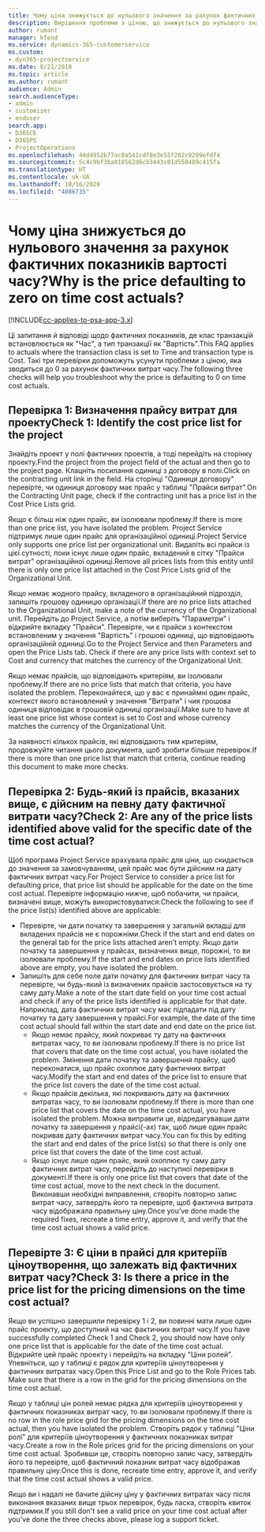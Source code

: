 ```yaml
---
title: Чому ціна знижується до нульового значення за рахунок фактичних показників вартості часу?
description: Вирішення проблеми з ціною, що знижується до нульового значення за рахунок фактичних показників вартості часу.
author: rumant
manager: kfend
ms.service: dynamics-365-customerservice
ms.custom:
- dyn365-projectservice
ms.date: 8/21/2018
ms.topic: article
ms.author: rumant
audience: Admin
search.audienceType:
- admin
- customizer
- enduser
search.app:
- D365CE
- D365PS
- ProjectOperations
ms.openlocfilehash: 44d4952b77ac0a541cdf8e3e55f202c9209efdf4
ms.sourcegitcommit: 5c4c9bf3ba018562d6cb3443c01d550489c415fa
ms.translationtype: HT
ms.contentlocale: uk-UA
ms.lasthandoff: 10/16/2020
ms.locfileid: "4086735"
---
```

# <a name="why-is-the-price-defaulting-to-zero-on-time-cost-actuals"></a><span data-ttu-id="9940f-103">Чому ціна знижується до нульового значення за рахунок фактичних показників вартості часу?</span><span class="sxs-lookup"><span data-stu-id="9940f-103">Why is the price defaulting to zero on time cost actuals?</span></span>

[!INCLUDE[cc-applies-to-psa-app-3.x](../includes/cc-applies-to-psa-app-3x.md)]

<span data-ttu-id="9940f-104">Ці запитання й відповіді щодо фактичних показників, де клас транзакцій встановлюється як "Час", а тип транзакції як "Вартість".</span><span class="sxs-lookup"><span data-stu-id="9940f-104">This FAQ applies to actuals where the transaction class is set to Time and transaction type is Cost.</span></span> <span data-ttu-id="9940f-105">Такі три перевірки допоможуть усунути проблеми з ціною, яка зводиться до 0 за рахунок фактичних витрат часу.</span><span class="sxs-lookup"><span data-stu-id="9940f-105">The following three checks will help you troubleshoot why the price is defaulting to 0 on time cost actuals.</span></span>
 
## <a name="check-1-identify-the-cost-price-list-for-the-project"></a><span data-ttu-id="9940f-106">Перевірка 1: Визначення прайсу витрат для проекту</span><span class="sxs-lookup"><span data-stu-id="9940f-106">Check 1: Identify the cost price list for the project</span></span>

<span data-ttu-id="9940f-107">Знайдіть проект у полі фактичних проектів, а тоді перейдіть на сторінку проекту.</span><span class="sxs-lookup"><span data-stu-id="9940f-107">Find the project from the project field of the actual and then go to the project page.</span></span> <span data-ttu-id="9940f-108">Клацніть посилання одиниці з договору в полі.</span><span class="sxs-lookup"><span data-stu-id="9940f-108">Click on the contracting unit link in the field.</span></span> <span data-ttu-id="9940f-109">На сторінці "Одиниця договору" перевірте, чи одиниця договору має прайс у таблиці "Прайси витрат".</span><span class="sxs-lookup"><span data-stu-id="9940f-109">On the Contracting Unit page, check if the contracting unit has a price list in the Cost Price Lists grid.</span></span>

<span data-ttu-id="9940f-110">Якщо є більш ніж один прайс, ви ізолювали проблему.</span><span class="sxs-lookup"><span data-stu-id="9940f-110">If there is more than one price list, you have isolated the problem.</span></span> <span data-ttu-id="9940f-111">Project Service підтримує лише один прайс для організаційної одиниці.</span><span class="sxs-lookup"><span data-stu-id="9940f-111">Project Service only supports one price list per organizational unit.</span></span> <span data-ttu-id="9940f-112">Видаліть всі прайси із цієї сутності, поки існує лише один прайс, вкладений в сітку "Прайси витрат" організаційної одиниці.</span><span class="sxs-lookup"><span data-stu-id="9940f-112">Remove all prices lists from this entity until there is only one price list attached in the Cost Price Lists grid of the Organizational Unit.</span></span>

<span data-ttu-id="9940f-113">Якщо немає жодного прайсу, вкладеного в організаційний підрозділ, запишіть грошову одиницю організації.</span><span class="sxs-lookup"><span data-stu-id="9940f-113">If there are no price lists attached to the Organizational Unit, make a note of the currency of the Organizational unit.</span></span> <span data-ttu-id="9940f-114">Перейдіть до Project Service, а потім виберіть "Параметри" і відкрийте вкладку "Прайси". Перевірте, чи є прайси з контекстом встановленим у значення "Вартість" і грошові одиниці, що відповідають організаційній одиниці.</span><span class="sxs-lookup"><span data-stu-id="9940f-114">Go to the Project Service and then Parameters and open the Price Lists tab. Check if there are any price lists with context set to Cost and currency that matches the currency of the Organizational Unit.</span></span>
 
<span data-ttu-id="9940f-115">Якщо немає прайсів, що відповідають критеріям, ви ізолювали проблему.</span><span class="sxs-lookup"><span data-stu-id="9940f-115">If there are no price lists that match that criteria, you have isolated the problem.</span></span> <span data-ttu-id="9940f-116">Переконайтеся, що у вас є принаймні один прайс, контекст якого встановлений у значення "Витрати" і чия грошова одиниця відповідає в грошовій одиниці організації.</span><span class="sxs-lookup"><span data-stu-id="9940f-116">Make sure to have at least one price list whose context is set to Cost and whose currency matches the currency of the Organizational Unit.</span></span>

<span data-ttu-id="9940f-117">За наявності кількох прайсів, які відповідають тим критеріям, продовжуйте читання цього документа, щоб зробити більше перевірок.</span><span class="sxs-lookup"><span data-stu-id="9940f-117">If there is more than one price list that match that criteria, continue reading this document to make more checks.</span></span>

## <a name="check-2-are-any-of-the-price-lists-identified-above-valid-for-the-specific-date-of-the-time-cost-actual"></a><span data-ttu-id="9940f-118">Перевірка 2: Будь-який із прайсів, вказаних вище, є дійсним на певну дату фактичної витрати часу?</span><span class="sxs-lookup"><span data-stu-id="9940f-118">Check 2: Are any of the price lists identified above valid for the specific date of the time cost actual?</span></span>

<span data-ttu-id="9940f-119">Щоб програма Project Service врахувала прайс для ціни, що скидається до значення за замовчуванням, цей прайс має бути дійсним на дату фактичних витрат часу.</span><span class="sxs-lookup"><span data-stu-id="9940f-119">For Project Service to consider a price list for defaulting price, that price list should be applicable for the date on the time cost actual.</span></span> <span data-ttu-id="9940f-120">Перевірте інформацію нижче, щоб побачити, чи прайси, визначені вище, можуть використовуватися:</span><span class="sxs-lookup"><span data-stu-id="9940f-120">Check the following to see if the price list(s) identified above are applicable:</span></span>

- <span data-ttu-id="9940f-121">Перевірте, чи дати початку та завершення у загальній вкладці для вкладених прайсів не є порожніми.</span><span class="sxs-lookup"><span data-stu-id="9940f-121">Check if the start and end dates on the general tab for the price lists attached aren’t empty.</span></span> <span data-ttu-id="9940f-122">Якщо дати початку та завершення у прайсах, визначених вище, порожні, то ви ізолювали проблему.</span><span class="sxs-lookup"><span data-stu-id="9940f-122">If the start and end dates on price lists identified above are empty, you have isolated the problem.</span></span> 
- <span data-ttu-id="9940f-123">Запишіть для себе поле дати початку для фактичних витрат часу та перевірте, чи будь-який із визначених прайсів застосовується на ту саму дату.</span><span class="sxs-lookup"><span data-stu-id="9940f-123">Make a note of the start date field on your time cost actual and check if any of the price lists identified is applicable for that date.</span></span> <span data-ttu-id="9940f-124">Наприклад, дата фактичних витрат часу має підпадати під дату початку та дату завершення у прайсі.</span><span class="sxs-lookup"><span data-stu-id="9940f-124">For example, the date of the time cost actual should fall within the start date and end date on the price list.</span></span> 
    - <span data-ttu-id="9940f-125">Якщо немає прайсу, який покриває ту дату на фактичних витратах часу, то ви ізолювали проблему.</span><span class="sxs-lookup"><span data-stu-id="9940f-125">If there is no price list that covers that date on the time cost actual, you have isolated the problem.</span></span> <span data-ttu-id="9940f-126">Змінення дати початку та завершення прайсу, щоб переконатися, що прайс охоплює дату фактичних витрат часу.</span><span class="sxs-lookup"><span data-stu-id="9940f-126">Modify the start and end dates of the price list to ensure that the price list covers the date of the time cost actual.</span></span> 
    - <span data-ttu-id="9940f-127">Якщо прайсів декілька, які покривають дату на фактичних витратах часу, то ви ізолювали проблему.</span><span class="sxs-lookup"><span data-stu-id="9940f-127">If there is more than one price list that covers the date on the time cost actual, you have isolated the problem.</span></span> <span data-ttu-id="9940f-128">Можна виправити це, відредагувавши дати початку та завершення у прайсі(-ах) так, щоб лише один прайс покривав дату фактичних витрат часу.</span><span class="sxs-lookup"><span data-stu-id="9940f-128">You can fix this by editing the start and end dates of the price list(s) so that there is only one price list that covers the date of the time cost actual.</span></span> 
    - <span data-ttu-id="9940f-129">Якщо існує лише один прайс, який охоплює ту саму дату фактичних витрат часу, перейдіть до наступної перевірки в документі.</span><span class="sxs-lookup"><span data-stu-id="9940f-129">If there is only one price list that covers that date of the time cost actual, move to the next check in the document.</span></span>
<span data-ttu-id="9940f-130">Виконавши необхідні виправлення, створіть повторно запис витрат часу, затвердіть його та перевірте, щоб фактична витрата часу відображала правильну ціну.</span><span class="sxs-lookup"><span data-stu-id="9940f-130">Once you’ve done made the required fixes, recreate a time entry, approve it, and verify that the time cost actual shows a valid price.</span></span>

## <a name="check-3-is-there-a-price-in-the-price-list-for-the-pricing-dimensions-on-the-time-cost-actual"></a><span data-ttu-id="9940f-131">Перевірте 3: Є ціни в прайсі для критеріїв ціноутворення, що залежать від фактичних витрат часу?</span><span class="sxs-lookup"><span data-stu-id="9940f-131">Check 3: Is there a price in the price list for the pricing dimensions on the time cost actual?</span></span>

<span data-ttu-id="9940f-132">Якщо ви успішно завершили перевірку 1 і 2, ви повинні мати лише один прайс проекту, що доступний на час фактичних витрат часу.</span><span class="sxs-lookup"><span data-stu-id="9940f-132">If you have successfully completed Check 1 and Check 2, you should now have only one price list that is applicable for the date of the time cost actual.</span></span> <span data-ttu-id="9940f-133">Відкрийте цей прайс проекту і перейдіть на вкладку "Ціни ролей". Упевніться, що у таблиці є рядок для критеріїв ціноутворення у фактичних витратах часу.</span><span class="sxs-lookup"><span data-stu-id="9940f-133">Open this Price List and go to the Role Prices tab. Make sure that there is a row in the grid for the pricing dimensions on the time cost actual.</span></span>

<span data-ttu-id="9940f-134">Якщо у таблиці цін ролей немає рядка для критеріїв ціноутворення у фактичних показниках витрат часу, то ви ізолювали проблему.</span><span class="sxs-lookup"><span data-stu-id="9940f-134">If there is no row in the role price grid for the pricing dimensions on the time cost actual, then you have isolated the problem.</span></span> <span data-ttu-id="9940f-135">Створіть рядок у таблиці "Ціни ролі" для критеріїв ціноутворення у фактичних показниках витрат часу.</span><span class="sxs-lookup"><span data-stu-id="9940f-135">Create a row in the Role prices grid for the pricing dimensions on your time cost actual.</span></span> <span data-ttu-id="9940f-136">Зробивши це, створіть повторно запис часу, затвердіть його та перевірте, щоб фактичний показник витрат часу відображав правильну ціну.</span><span class="sxs-lookup"><span data-stu-id="9940f-136">Once this is done, recreate time entry, approve it, and verify that the time cost actual shows a valid price.</span></span>
 
<span data-ttu-id="9940f-137">Якщо ви і надалі не бачите дійсну ціну у фактичних витратах часу після виконання вказаних вище трьох перевірок, будь ласка, створіть квиток підтримки.</span><span class="sxs-lookup"><span data-stu-id="9940f-137">If you still don't see a valid price on your time cost actual after you’ve done the three checks above, please log a support ticket.</span></span>



